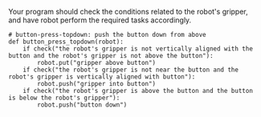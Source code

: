 

Your program should check the conditions related to the robot's gripper, and have robot perform the required tasks accordingly. 

```
# button-press-topdown: push the button down from above
def button_press_topdown(robot):
    if check("the robot's gripper is not vertically aligned with the button and the robot's gripper is not above the button"):
        robot.put("gripper above button")
    if check("the robot's gripper is not near the button and the robot's gripper is vertically aligned with button"):
        robot.push("gripper into button")
    if check("the robot's gripper is above the button and the button is below the robot's gripper"):
        robot.push("button down")